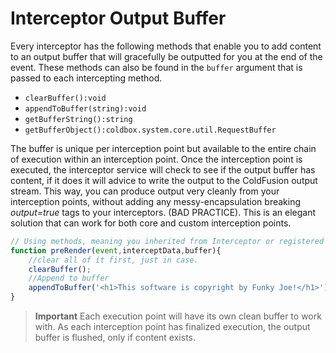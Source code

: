 # Interceptor Output Buffer

Every interceptor has the following methods that enable you to add content to an output buffer that will gracefully be outputted for you at the end of the event.  These methods can also be found in the `buffer` argument that is passed to each intercepting method.

* `clearBuffer():void`
* `appendToBuffer(string):void`
* `getBufferString():string`
* `getBufferObject():coldbox.system.core.util.RequestBuffer`

The buffer is unique per interception point but available to the entire chain of execution within an interception point. Once the interception point is executed, the interceptor service will check to see if the output buffer has content, if it does it will advice to write the output to the ColdFusion output stream. This way, you can produce output very cleanly from your interception points, without adding any messy-encapsulation breaking *output=true* tags to your interceptors. (BAD PRACTICE). This is an elegant solution that can work for both core and custom interception points.

```js
// Using methods, meaning you inherited from Interceptor or registered at configuration time.
function preRender(event,interceptData,buffer){
	//clear all of it first, just in case.
	clearBuffer();
	//Append to buffer
	appendToBuffer('<h1>This software is copyright by Funky Joe!</h1>');	
}
```

> **Important** Each execution point will have its own clean buffer to work with. As each interception point has finalized execution, the output buffer is flushed, only if content exists. 

